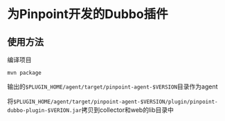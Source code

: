 # 为Pinpoint开发的Dubbo插件

## 使用方法

编译项目

```
mvn package
```

输出的`$PLUGIN_HOME/agent/target/pinpoint-agent-$VERSION`目录作为agent

将`$PLUGIN_HOME/agent/target/pinpoint-agent-$VERSION/plugin/pinpoint-dubbo-plugin-$VERION.jar`拷贝到collector和web的lib目录中
